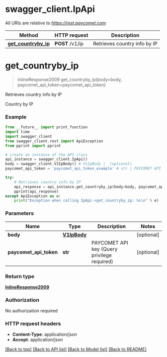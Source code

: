 # swagger_client.IpApi

All URIs are relative to *https://rest.paycomet.com*

Method | HTTP request | Description
------------- | ------------- | -------------
[**get_countryby_ip**](IpApi.md#get_countryby_ip) | **POST** /v1/ip | Retrieves country info by IP

# **get_countryby_ip**
> InlineResponse2009 get_countryby_ip(body=body, paycomet_api_token=paycomet_api_token)

Retrieves country info by IP

Country by IP

### Example
```python
from __future__ import print_function
import time
import swagger_client
from swagger_client.rest import ApiException
from pprint import pprint

# create an instance of the API class
api_instance = swagger_client.IpApi()
body = swagger_client.V1IpBody() # V1IpBody |  (optional)
paycomet_api_token = 'paycomet_api_token_example' # str | PAYCOMET API key (Query privilege required) (optional)

try:
    # Retrieves country info by IP
    api_response = api_instance.get_countryby_ip(body=body, paycomet_api_token=paycomet_api_token)
    pprint(api_response)
except ApiException as e:
    print("Exception when calling IpApi->get_countryby_ip: %s\n" % e)
```

### Parameters

Name | Type | Description  | Notes
------------- | ------------- | ------------- | -------------
 **body** | [**V1IpBody**](V1IpBody.md)|  | [optional] 
 **paycomet_api_token** | **str**| PAYCOMET API key (Query privilege required) | [optional] 

### Return type

[**InlineResponse2009**](InlineResponse2009.md)

### Authorization

No authorization required

### HTTP request headers

 - **Content-Type**: application/json
 - **Accept**: application/json

[[Back to top]](#) [[Back to API list]](../README.md#documentation-for-api-endpoints) [[Back to Model list]](../README.md#documentation-for-models) [[Back to README]](../README.md)

